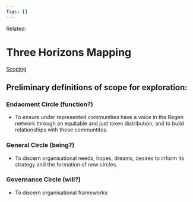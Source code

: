 ```yaml
---
Tags: []
---
```

Related: 
# Three Horizons Mapping

[Scoping](https://resources.h3uni.org/facilitation-guide/scoping/)

## Preliminary definitions of scope for exploration:

### Endaoment Circle (function?)
- To ensure under represented communities have a voice in the Regen network through an equitable and just token distribution, and to build relationships with these communtites. 

### General Circle (being?)
- To discern organisational needs, hopes, dreams, desires to inform its strategy and the formation of new circles.

### Governance Circle (will?)
- To discern organisational frameworks 
